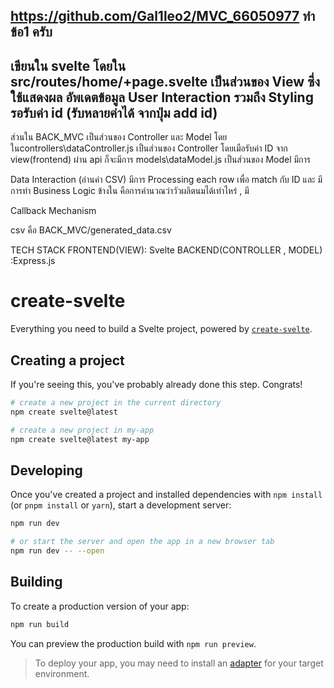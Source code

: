 https://github.com/Gal1leo2/MVC_66050977
ทำข้อ1 ครับ
------------------------------------------------------
เขียนใน svelte
โดยใน src/routes/home/+page.svelte 
เป็นส่วนของ View ซึ่งใช้แสดงผล อัพเดตข้อมูล User Interaction รวมถึง Styling
รอรับค่า id (รับหลายค่าได้ จากปุ่ม add id)
------------------------------------------------------
ส่วนใน BACK_MVC เป็นส่วนของ Controller และ Model โดยในcontrollers\dataController.js
เป็นส่วนของ Controller โดยเมือรับค่า ID จาก view(frontend) ผ่าน api ก็จะมีการ models\dataModel.js เป็นส่วนของ Model มีการ 

Data Interaction (อ่านค่า CSV) มีการ Processing each row เพื่อ match กับ ID และ มีการทำ Business Logic ข้างใน คือการคำนวณว่าวัวผลิตนมได้เท่าไหร่ , มี 

Callback Mechanism




csv คือ BACK_MVC/generated_data.csv

TECH STACK 
FRONTEND(VIEW): Svelte
BACKEND(CONTROLLER , MODEL) :Express.js
# create-svelte

Everything you need to build a Svelte project, powered by [`create-svelte`](https://github.com/sveltejs/kit/tree/main/packages/create-svelte).

## Creating a project

If you're seeing this, you've probably already done this step. Congrats!

```bash
# create a new project in the current directory
npm create svelte@latest

# create a new project in my-app
npm create svelte@latest my-app
```

## Developing

Once you've created a project and installed dependencies with `npm install` (or `pnpm install` or `yarn`), start a development server:

```bash
npm run dev

# or start the server and open the app in a new browser tab
npm run dev -- --open
```

## Building

To create a production version of your app:

```bash
npm run build
```

You can preview the production build with `npm run preview`.

> To deploy your app, you may need to install an [adapter](https://kit.svelte.dev/docs/adapters) for your target environment.
